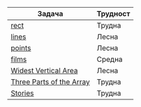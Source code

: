 | Задача      | Трудност |
| ----------- | ----------- |
| [rect](https://arena.olimpiici.com/#/catalog/250/problem/100706)      | Трудна       |
| [lines](https://arena.olimpiici.com/#/catalog/18/problem/100020)   | Лесна        |
| [points](https://arena.olimpiici.com/#/catalog/126/problem/100294) | Лесна |
| [films](https://arena.olimpiici.com/#/catalog/144/problem/100337) | Средна |
| [Widest Vertical Area](https://leetcode.com/problems/widest-vertical-area-between-two-points-containing-no-points/description/?fbclid=IwAR1TExicN_H_YCH02m-ce-2fq8-9Oq3txkbPFrvskOV6TM_YASqnrHumv3M) | Лесна |
| [Three Parts of the Array](https://codeforces.com/problemset/problem/1006/C?fbclid=IwAR0njpIBMPsZZm5egAqIM-GhWl3T3KTbw-ae5u2eWddpGzsC8IG6f_tnQN4) | Трудна |
| [Stories](https://action.informatika.bg/problems/105?fbclid=IwAR26DrDpFdpB7eZqHgqrfx1cKiKvF7RBt_MFh7RTeV71q02bkg3-sKUHQV8) | Трудна |
